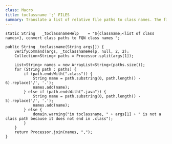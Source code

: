 ```yaml
---
class: Macro
title: toclassname ';' FILES
summary: Translate a list of relative file paths to class names. The files can either end with .class or .java
---
```





	static String	_toclassnameHelp	= "${classname;<list of class names>}, convert class paths to FQN class names ";

	public String _toclassname(String args[]) {
		verifyCommand(args, _toclassnameHelp, null, 2, 2);
		Collection<String> paths = Processor.split(args[1]);

		List<String> names = new ArrayList<String>(paths.size());
		for (String path : paths) {
			if (path.endsWith(".class")) {
				String name = path.substring(0, path.length() - 6).replace('/', '.');
				names.add(name);
			} else if (path.endsWith(".java")) {
				String name = path.substring(0, path.length() - 5).replace('/', '.');
				names.add(name);
			} else {
				domain.warning("in toclassname, " + args[1] + " is not a class path because it does not end in .class");
			}
		}
		return Processor.join(names, ",");
	}
